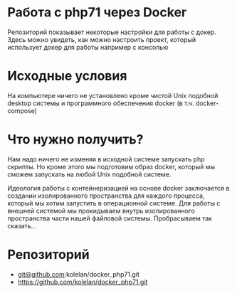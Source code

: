 # Работа с php71 через Docker
Репозиторий показывает некоторые настройки для работы с докер. Здесь можно увидеть, как можно настроить проект, который использует докер для работы например с консолью

# Исходные условия
На компьютере ничего не установлено кроме чистой Unix подобной desktop системы и программного обеспечения docker (в т.ч. docker-compose)
# Что нужно получить?
Нам надо ничего не изменяя в исходной системе запускать php скрипты. Но кроме этого мы подготовим образ docker, который мы сможем запускать на любой Unix подобной системе.

Идеология работы с контейнеризацией на основе docker заключается в создании изолированного пространства для каждого процесса, который мы хотим запустить в операционной системе. Для работы с внешней системой мы прокидываем внутрь изолированного пространства части нашей файловой системы. Пробрасываем так сказать...

# Репозиторий

- git@github.com:kolelan/docker_php71.git
- https://github.com/kolelan/docker_php71.git

